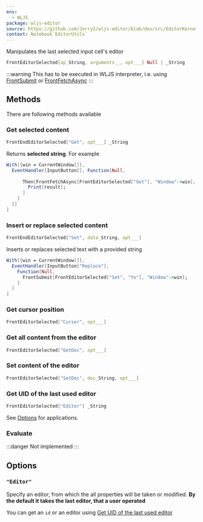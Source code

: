 ```yaml
---
env:
  - WLJS
package: wljs-editor
source: https://github.com/JerryI/wljs-editor/blob/dev/src/EditorKernel.wl
context: Notebook`EditorUtils`
---
```

Manipulates the last selected input cell's editor

```mathematica
FrontEditorSelected[op_String, arguments__, opt___] Null | _String
```


:::warning
This has to be executed in WLJS interpreter, i.e. using [FrontSubmit](frontend/Reference/Frontend%20IO/FrontSubmit.md) or [FrontFetchAsync](frontend/Reference/Frontend%20IO/FrontFetchAsync.md)
:::
## Methods
There are following methods available

### Get selected content

```mathematica
FrontEndEditorSelected["Get", opt___] _String
```

Returns __selected string__. For example

```mathematica
With[{win = CurrentWindow[]},
  EventHandler[InputButton[], Function[Null, 
    
      Then[FrontFetchAsync[FrontEditorSelected["Get"], "Window"->win], Function[result,
        Print[result];
      ]
    ]
  ]]
]
```

### Insert or replace selected content

```mathematica
FrontEndEditorSelected["Set", data_String, opt___] 
```

Inserts or replaces selected text with a provided string

```mathematica
With[{win = CurrentWindow[]},
  EventHandler[InputButton["Replace"],
    Function[Null, 
      FrontSubmit[FrontEditorSelected["Set", "Yo"], "Window"->win];
    ]
  ]
] 
```


### Get cursor position

```mathematica
FrontEditorSelected["Cursor", opt___] 
```

### Get all content from the editor

```mathematica
FrontEditorSelected["GetDoc", opt___] 
```

### Set content of the editor

```mathematica
FrontEditorSelected["SetDoc", doc_String, opt___] 
```

### Get UID of the last used editor

```mathematica
FrontEditorSelected["Editor"] _String 
```

See [Options](#Options) for applications.

### Evaluate

:::danger
Not implemented
:::

## Options

### `"Editor"`
Specify an editor, from which the all properties will be taken or modified. __By the default it takes the last editor, that a user operated__

You can get an `id` or an editor using [Get UID of the last used editor](#Get%20UID%20of%20the%20last%20used%20editor)

